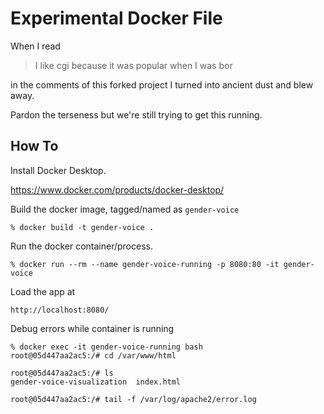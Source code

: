 # Experimental Docker File

When I read

> I like cgi because it was popular when I was bor

in the comments of this forked project I turned into ancient dust and blew away.

Pardon the terseness but we're still trying to get this running.

## How To

Install Docker Desktop.

https://www.docker.com/products/docker-desktop/

Build the docker image, tagged/named as `gender-voice`

    % docker build -t gender-voice .

Run the docker container/process.

    % docker run --rm --name gender-voice-running -p 8080:80 -it gender-voice

Load the app at

    http://localhost:8080/

Debug errors while container is running

    % docker exec -it gender-voice-running bash
    root@05d447aa2ac5:/# cd /var/www/html

    root@05d447aa2ac5:/# ls
    gender-voice-visualization  index.html

    root@05d447aa2ac5:/# tail -f /var/log/apache2/error.log


